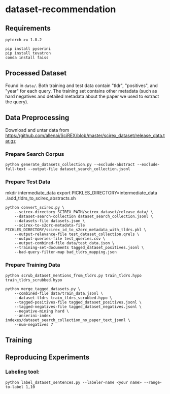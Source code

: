 # dataset-recommendation

## Requirements
```
pytorch >= 1.8.2
```

```
pip install pyserini
pip install tevatron
conda install faiss
```


## Processed Dataset
Found in `data/`. Both training and test data contain "tldr", "positives", and "year" for each query. The training set contains other metadata (such as hard negatives and detailed metadata about the paper we used to extract the query).

## Data Preprocessing
Download and untar data from https://github.com/allenai/SciREX/blob/master/scirex_dataset/release_data.tar.gz
### Prepare Search Corpus
`python generate_datasets_collection.py --exclude-abstract --exclude-full-text --output-file dataset_search_collection.jsonl`

### Prepare Test Data

mkdir intermediate_data
export PICKLES_DIRECTORY=intermediate_data
./add_tldrs_to_scirex_abstracts.sh

```
python convert_scirex.py \
    --scirex-directory SCIREX_PATH/scirex_dataset/release_data/ \
    --dataset-search-collection dataset_search_collection.jsonl \
    --datasets-file datasets.json \
    --scirex-to-s2orc-metadata-file PICKLES_DIRECTORY/scirex_id_to_s2orc_metadata_with_tldrs.pkl \
    --output-relevance-file test_dataset_collection.qrels \
    --output-queries-file test_queries.csv \
    --output-combined-file data/test_data.json \
    --training-set-documents tagged_dataset_positives.jsonl \
    --bad-query-filter-map bad_tldrs_mapping.json
```

### Prepare Training Data

```
python scrub_dataset_mentions_from_tldrs.py train_tldrs.hypo train_tldrs_scrubbed.hypo
```

```
python merge_tagged_datasets.py \
    --combined-file data/train_data.jsonl \
    --dataset-tldrs train_tldrs_scrubbed.hypo \
    --tagged-positives-file tagged_dataset_positives.jsonl \
    --tagged-negatives-file tagged_dataset_negatives.jsonl \
    --negative-mining hard \
    --anserini-index indexes/dataset_search_collection_no_paper_text_jsonl \
    --num-negatives 7
```

## Training


## Reproducing Experiments
### Labeling tool:
`python label_dataset_sentences.py --labeler-name <your name> --range-to-label 1,10`

